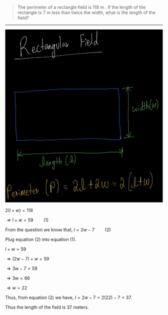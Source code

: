 > The perimeter of a rectangle field is $118$ m . If the length of the 
> rectangle is $7$ m less than twice the width, what is the length of the 
> field? 

--------------------------------

<img src="../Exercise_2C/definition_of_perimeter.jpg">

$2(l + w) = 118$ 

$\Rightarrow l + w = 59 \quad \quad (1)$

From the question we know that, $l = 2w - 7 \quad \quad (2)$

Plug equation $(2)$ into equation $(1)$. 

$l + w = 59$

$\Rightarrow (2w - 7) + w = 59$

$\Rightarrow 3w - 7 = 59$

$\Rightarrow 3w = 66$

$\Rightarrow w = 22$

Thus, from equation $(2)$ we have, $l = 2w - 7 = 2 (22) - 7 = 37$.

Thus the length of the field is $37$ meters. 